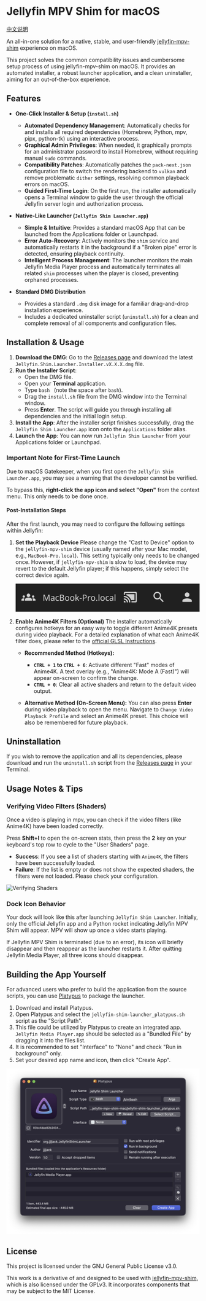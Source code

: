 # Jellyfin MPV Shim for macOS

[中文说明](README.zh-CN.md)

An all-in-one solution for a native, stable, and user-friendly [jellyfin-mpv-shim](https://github.com/jellyfin/jellyfin-mpv-shim) experience on macOS.

This project solves the common compatibility issues and cumbersome setup process of using jellyfin-mpv-shim on macOS. It provides an automated installer, a robust launcher application, and a clean uninstaller, aiming for an out-of-the-box experience.

## Features

* **One-Click Installer & Setup (`install.sh`)**
    * **Automated Dependency Management**: Automatically checks for and installs all required dependencies (Homebrew, Python, mpv, pipx, python-tk) using an interactive process.
    * **Graphical Admin Privileges**: When needed, it graphically prompts for an administrator password to install Homebrew, without requiring manual `sudo` commands.
    * **Compatibility Patches**: Automatically patches the `pack-next.json` configuration file to switch the rendering backend to `vulkan` and remove problematic `dither` settings, resolving common playback errors on macOS.
    * **Guided First-Time Login**: On the first run, the installer automatically opens a Terminal window to guide the user through the official Jellyfin server login and authorization process.

* **Native-Like Launcher (`Jellyfin Shim Launcher.app`)**
    * **Simple & Intuitive**: Provides a standard macOS App that can be launched from the Applications folder or Launchpad.
    * **Error Auto-Recovery**: Actively monitors the `shim` service and automatically restarts it in the background if a "Broken pipe" error is detected, ensuring playback continuity.
    * **Intelligent Process Management**: The launcher monitors the main Jellyfin Media Player process and automatically terminates all related `shim` processes when the player is closed, preventing orphaned processes.

* **Standard DMG Distribution**
    * Provides a standard `.dmg` disk image for a familiar drag-and-drop installation experience.
    * Includes a dedicated uninstaller script (`uninstall.sh`) for a clean and complete removal of all components and configuration files.

## Installation & Usage

1.  **Download the DMG**: Go to the [Releases page](https://github.com/jjijack/jellyfin-mpv-shim-mac/releases) and download the latest `Jellyfin.Shim.Launcher.Installer.vX.X.X.dmg` file.
2.  **Run the Installer Script**:
    * Open the DMG file.
    * Open your **Terminal** application.
    * Type `bash ` (note the space after `bash`).
    * Drag the `install.sh` file from the DMG window into the Terminal window.
    * Press **Enter**. The script will guide you through installing all dependencies and the initial login setup.
3.  **Install the App**: After the installer script finishes successfully, drag the `Jellyfin Shim Launcher.app` icon onto the `Applications` folder alias.
4.  **Launch the App**: You can now run `Jellyfin Shim Launcher` from your Applications folder or Launchpad.

### Important Note for First-Time Launch

Due to macOS Gatekeeper, when you first open the `Jellyfin Shim Launcher.app`, you may see a warning that the developer cannot be verified.

To bypass this, **right-click the app icon and select "Open"** from the context menu. This only needs to be done once.

#### Post-Installation Steps

After the first launch, you may need to configure the following settings within Jellyfin:

1.  **Set the Playback Device**
    Please change the "Cast to Device" option to the `jellyfin-mpv-shim` device (usually named after your Mac model, e.g., `MacBook-Pro.local`). This setting typically only needs to be changed once. However, if `jellyfin-mpv-shim` is slow to load, the device may revert to the default Jellyfin player; if this happens, simply select the correct device again.

    ![Set Playback Device](assets/cast_device.png)

2.  **Enable Anime4K Filters (Optional)**
    The installer automatically configures hotkeys for an easy way to toggle different Anime4K presets during video playback. For a detailed explanation of what each Anime4K filter does, please refer to the [official GLSL Instructions](https://github.com/bloc97/Anime4K/blob/v4.0.1/GLSL_Instructions.md).

    * **Recommended Method (Hotkeys):**
        * **`CTRL + 1` to `CTRL + 6`**: Activate different "Fast" modes of Anime4K. A text overlay (e.g., "Anime4K: Mode A (Fast)") will appear on-screen to confirm the change.
        * **`CTRL + 0`**: Clear all active shaders and return to the default video output.

    * **Alternative Method (On-Screen Menu):**
        You can also press **Enter** during video playback to open the menu. Navigate to `Change Video Playback Profile` and select an Anime4K preset. This choice will also be remembered for future playback.


## Uninstallation

If you wish to remove the application and all its dependencies, please download and run the `uninstall.sh` script from the [Releases page](https://github.com/jjijack/jellyfin-mpv-shim-mac/releases) in your Terminal.

## Usage Notes & Tips

### Verifying Video Filters (Shaders)

Once a video is playing in mpv, you can check if the video filters (like Anime4K) have been loaded correctly.

Press **Shift+I** to open the on-screen stats, then press the **2** key on your keyboard's top row to cycle to the "User Shaders" page.

* **Success**: If you see a list of shaders starting with `Anime4K`, the filters have been successfully loaded.
* **Failure**: If the list is empty or does not show the expected shaders, the filters were not loaded. Please check your configuration.

![Verifying Shaders](assets/verifying_shaders.png)

### Dock Icon Behavior

Your dock will look like this after launching `Jellyfin Shim Launcher`. Initially, only the official Jellyfin app and a Python rocket indicating Jellyfin MPV Shim will appear. MPV will show up once a video starts playing.

If Jellyfin MPV Shim is terminated (due to an error), its icon will briefly disappear and then reappear as the launcher restarts it. After quitting Jellyfin Media Player, all three icons should disappear.

## Building the App Yourself

For advanced users who prefer to build the application from the source scripts, you can use [Platypus](https://sveinbjorn.org/platypus) to package the launcher.

1.  Download and install Platypus.
2.  Open Platypus and select the `jellyfin-shim-launcher_platypus.sh` script as the "Script Path".
3.  This file could be utilized by Platypus to create an integrated app. `Jellyfin Media Player.app` should be selected as a "Bundled File" by dragging it into the files list.
4.  It is recommended to set "Interface" to "None" and check "Run in background" only.
5.  Set your desired app name and icon, then click "Create App".

![Platypus Configuration](assets/platypus_screenshot.png)

## License

This project is licensed under the GNU General Public License v3.0.

This work is a derivative of and designed to be used with [jellyfin-mpv-shim](https://github.com/jellyfin/jellyfin-mpv-shim), which is also licensed under the GPLv3. It incorporates components that may be subject to the MIT License.